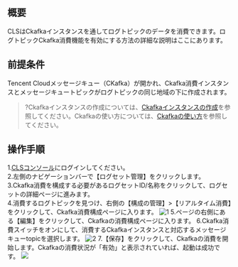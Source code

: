 
## 概要
CLSはCkafkaインスタンスを通してログトピックのデータを消費できます。ログトピックCkafka消費機能を有効にする方法の詳細な説明はここにあります。

## 前提条件

Tencent Cloudメッセージキュー（CKafka）が開かれ、Ckafka消費インスタンスとメッセージキュートピックがログトピックの同じ地域の下に作成されます。

>?Ckafkaインスタンスの作成については、[Ckafkaインスタンスの作成](https://cloud.tencent.com/document/product/597/30931)を参照してください。Ckafkaの使い方については、[Ckafkaの使い方](https://cloud.tencent.com/document/product/597/10112)を参照してください。

## 操作手順

1.[CLSコンソール](https://console.cloud.tencent.com/cls)にログインしてください。  
2.左側のナビゲーションバーで【ログセット管理】をクリックします。  
3.Ckafka消費を構成する必要があるログセットID/名称をクリックして、ログセットの詳細ページに進みます。  
4.消費するログトピックを見つけ、右側の【構成の管理】>【リアルタイム消費】をクリックして、Ckafka消費構成ページに入ります。
![1](https://main.qcloudimg.com/raw/85294af3a9d71265e5cc535b17a58057.png)
5.ページの右側にある【編集】をクリックして、Ckafkaの消費構成ページに入ります。
6.Ckafka消費スイッチをオンにして、消費するCkafkaインスタンスと対応するメッセージキューtopicを選択します。
![2](https://main.qcloudimg.com/raw/ebfac8224553db1011d0d14a3a812cb3.png)
7.【保存】をクリックして、Ckafkaの消費を開始します。Ckafkaの消費状況が「有効」と表示されていれば、起動は成功です。
![](https://main.qcloudimg.com/raw/1ac6ee333d54e068451a68fbcf71af18.png)
